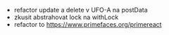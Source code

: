 - refactor update a delete v UFO-A na postData 
- zkusit abstrahovat lock na withLock
- refactor to https://www.primefaces.org/primereact
